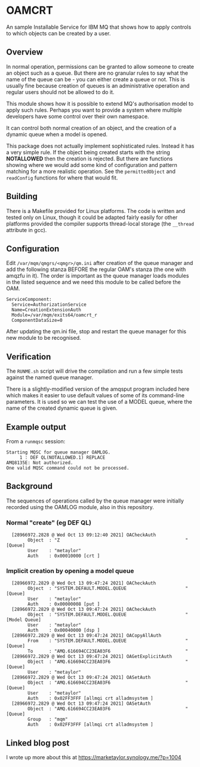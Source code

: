 # OAMCRT
An sample Installable Service for IBM MQ that shows how to apply controls to which objects
can be created by a user.

## Overview
In normal operation, permissions can be granted to allow someone to create
an object such as a queue. But there are no granular rules to say what the
name of the queue can be - you can either create a queue or not. This is usually
fine because creation of queues is an administrative operation and regular users
should not be allowed to do it.

This module shows how it is possible to extend MQ's authorisation model to apply
such rules. Perhaps you want to provide a system where multiple developers have
some control over their own namespace.

It can control both normal creation of an object, and the creation of a dynamic
queue when a model is opened.

This package does not actually implement sophisticated rules. Instead it has
a very simple rule. If the object being created starts with the string **NOTALLOWED**
then the creation is rejected. But there are functions showing where we would add some kind
of configuration and pattern matching for a more realistic operation. See the
`permittedObject` and `readConfig` functions for where that would fit.

## Building
There is a Makefile provided for Linux platforms. The code is written and
tested only on Linux, though it could be adapted fairly easily for other platforms
provided the compiler supports thread-local storage (the `__thread` attribute in gcc).

## Configuration
Edit `/var/mqm/qmgrs/<qmgr>/qm.ini` after creation of
the queue manager and add the following stanza BEFORE the regular OAM's
stanza (the one with amqzfu in it). The order is important as the queue manager
loads modules in the listed sequence and we need this module to be called before
the OAM.

```
ServiceComponent:
  Service=AuthorizationService
  Name=CreationExtensionAuth
  Module=/var/mqm/exits64/oamcrt_r
  ComponentDataSize=0
```

After updating the qm.ini file, stop and restart the queue manager for this
new module to be recognised.

## Verification
The `RUNME.sh` script will drive the compilation and run a few simple tests against
the named queue manager.

There is a slightly-modified version of the amqsput program included here which makes
it easier to use default values of some of its command-line parameters. It is used
so we can test the use of a MODEL queue, where the name of the created dynamic queue
is given.

## Example output
From a `runmqsc` session:

```
Starting MQSC for queue manager OAMLOG.
     1 : DEF QL(NOTALLOWED.1) REPLACE
AMQ8135E: Not authorized.
One valid MQSC command could not be processed.
```

## Background
The sequences of operations called by the queue manager were initially recorded
using the OAMLOG module, also in this repository.

### Normal "create" (eg DEF QL)

```
  [28966972.2828 @ Wed Oct 13 09:12:40 2021] OACheckAuth
        Object  : "Z                                               " [Queue]
        User    : "metaylor"
        Auth    : 0x00010000 [crt ]
```
### Implicit creation by opening a model queue

```
  [28966972.2829 @ Wed Oct 13 09:47:24 2021] OACheckAuth
        Object  : "SYSTEM.DEFAULT.MODEL.QUEUE                      " [Queue]
        User    : "metaylor"
        Auth    : 0x00000008 [put ]
  [28966972.2829 @ Wed Oct 13 09:47:24 2021] OACheckAuth
        Object  : "SYSTEM.DEFAULT.MODEL.QUEUE                      " [Model Queue]
        User    : "metaylor"
        Auth    : 0x00040000 [dsp ]
  [28966972.2829 @ Wed Oct 13 09:47:24 2021] OACopyAllAuth
        From    : "SYSTEM.DEFAULT.MODEL.QUEUE                      " [Queue]
        To      : "AMQ.616694CC23EA03F6                            "
  [28966972.2829 @ Wed Oct 13 09:47:24 2021] OAGetExplicitAuth
        Object  : "AMQ.616694CC23EA03F6                            " [Queue]
        User    : "metaylor"
  [28966972.2829 @ Wed Oct 13 09:47:24 2021] OASetAuth
        Object  : "AMQ.616694CC23EA03F6                            " [Queue]
        User    : "metaylor"
        Auth    : 0x02FF3FFF [allmqi crt alladmsystem ]
  [28966972.2829 @ Wed Oct 13 09:47:24 2021] OASetAuth
        Object  : "AMQ.616694CC23EA03F6                            " [Queue]
        Group   : "mqm"
        Auth    : 0x02FF3FFF [allmqi crt alladmsystem ]
```

## Linked blog post
I wrote up more about this at https://marketaylor.synology.me/?p=1004
